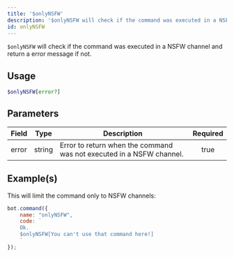 ```yaml
---
title: '$onlyNSFW'
description: '$onlyNSFW will check if the command was executed in a NSFW channel and return a error message if not.'
id: onlyNSFW
---
```


`$onlyNSFW` will check if the command was executed in a NSFW channel and return a error message if not.

## Usage

```php
$onlyNSFW[error?]
```

## Parameters

| Field | Type   | Description                                                          | Required |
| ----- | ------ | -------------------------------------------------------------------- |:--------:|
| error | string | Error to return when the command was not executed in a NSFW channel. |   true   |

## Example(s)

This will limit the command only to NSFW channels:

```javascript
bot.command({
    name: "onlyNSFW",
    code: `
    Ok.
    $onlyNSFW[You can't use that command here!]
    `
});
```